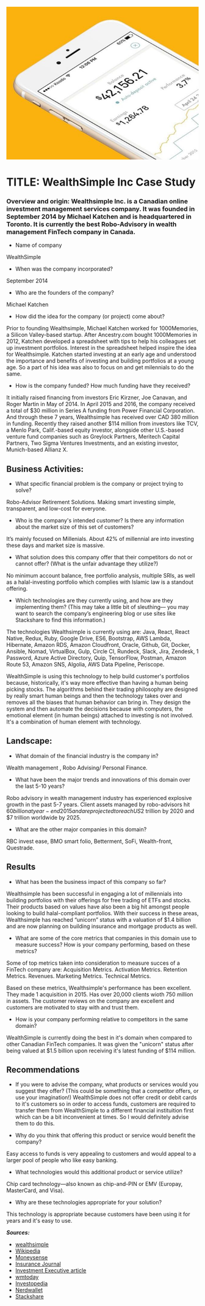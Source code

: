 ![wealthsimple](wealthsimple.jpg)


# TITLE: WealthSimple Inc Case Study
### Overview and origin: Wealthsimple Inc. is a Canadian online investment management services company. It was founded in September 2014 by Michael Katchen and is headquartered in Toronto. It is currently the best Robo-Advisory in wealth management FinTech company in Canada.

* Name of company

WealthSimple

* When was the company incorporated?

September 2014

* Who are the founders of the company? 

Michael Katchen

* How did the idea for the company (or project) come about?

Prior to founding Wealthsimple, Michael Katchen worked for 1000Memories, a Silicon Valley-based startup. After Ancestry.com bought 1000Memories in 2012, Katchen developed a spreadsheet with tips to help his colleagues set up investment portfolios. Interest in the spreadsheet helped inspire the idea for Wealthsimple. Katchen started investing at an early age and understood the importance and benefits of investing and building portfolios at a young age. So a part of his idea was also to focus on and get milennials to do the same.

* How is the company funded? How much funding have they received?

It initially raised financing from investors Eric Kirzner, Joe Canavan, and Roger Martin in May of 2014. In April 2015 and 2016, the company received a total of $30 million in Series A funding from Power Financial Corporation. And through these 7 years, Wealthsimple has received over CAD 380 million in funding. Recently they raised another $114 million from investors like TCV, a Menlo Park, Calif.-based equity investor, alongside other U.S.-based venture fund companies such as Greylock Partners, Meritech Capital Partners, Two Sigma Ventures Investments, and an existing investor, Munich-based Allianz X.


## Business Activities:

* What specific financial problem is the company or project trying to solve? 

Robo-Advisor Retirement Solutions.
Making smart investing simple, transparent, and low-cost for everyone.

* Who is the company's intended customer?  Is there any information about the market size of this set of customers? 

It’s mainly focused on Millenials. About 42% of millennial are into investing these days and market size is massive.

* What solution does this company offer that their competitors do not or cannot offer? (What is the unfair advantage they utilize?)

No minimum account balance, free portfolio analysis, multiple SRIs, as well as a halal-investing portfolio which complies with Islamic law is a standout offering. 

* Which technologies are they currently using, and how are they implementing them? (This may take a little bit of sleuthing–– you may want to search the company’s engineering blog or use sites like Stackshare to find this information.)

The technologies Wealthsimple is currently using are: Java, React, React Native, Redux, Ruby, Google Drive, ES6, Bootstrap, AWS Lambda, Hibernate, Amazon RDS, Amazon Cloudfront, Oracle, Github, Git, Docker, Ansible, Nomad, VirtualBox, Gulp, Circle CI, Rundeck, Slack, Jira, Zendesk, 1 Password, Azure Active Directory, Quip, TensorFlow, Postman,  Amazon Route 53, Amazon SNS, Algolia, AWS Data Pipeline, Periscope. 

WealthSimple is using this technology to help build customer's portfolios because, historically, it's way more effective than having a human being picking stocks.  The algorithms behind their trading philosophy are designed by really smart human beings and then the technology takes over and removes all the biases that human behavior can bring in. They design the system and then automate the decisions because with computers, the emotional element (in human beings) attached to investing is not involved. It's a combination of human element with technology.


## Landscape:

* What domain of the financial industry is the company in?  

Wealth management , Robo Advising/ Personal Finance.

* What have been the major trends and innovations of this domain over the last 5-10 years? 

Robo advisory in wealth management industry has experienced explosive growth in the past 5-7 years. Client assets managed by robo-advisors hit $60 billion at year-end 2015 and are projected to reach US$2 trillion by 2020 and $7 trillion worldwide by 2025. 

* What are the other major companies in this domain?

RBC invest ease, BMO smart folio, Betterment, SoFi, Wealth-front, Questrade.

## Results

* What has been the business impact of this company so far? 

Wealthsimple has been successful in engaging a lot of millennials into building portfolios with their offerings for free trading of ETFs and stocks. Their products based on values have also been a big hit amongst people looking to build halal-compliant portfolios. With their success in these areas, Wealthsimple has reached “unicorn” status with a valuation of $1.4 billion and are now planning on building insurance and mortgage products as well.


* What are some of the core metrics that companies in this domain use to measure success? How is your company performing, based on these metrics?

Some of top metrics taken into consideration to measure succes of a FinTech company are:
Acquisition Metrics.
Activation Metrics. 
Retention Metrics.
Revenues.
Marketing Metrics.
Technical Metrics.

Based on these metrics, Wealthsimple's performance has been excellent. They made 1 acquisition in 2015. Has over 20,000 clients wioth 750 million in assets. The customer reviews on the company are excellent and customers are motivated to stay with and trust them.


* How is your company performing relative to competitors in the same domain?

WealthSimple is currently doing the best in it's domain when compared to other Canadian FinTech companies. It was given the "unicorn" status after being valued at $1.5 billion upon receiving it's latest funding of $114 million.

## Recommendations

* If you were to advise the company, what products or services would you suggest they offer? (This could be something that a competitor offers, or use your imagination!)
WealthSimple does not offer credit or debit cards to it's customers so in order to access funds, customers are required to transfer them from WealthSimple to a different financial instituition first which can be a bit inconvenient at times. So I would definitely advise them to do this.

* Why do you think that offering this product or service would benefit the company?

Easy access to funds is very appealing to customers and would appeal to a larger pool of people who like easy banking.

* What technologies would this additional product or service utilize?

Chip card technology—also known as chip-and-PIN or EMV (Europay, MasterCard, and Visa).

* Why are these technologies appropriate for your solution?

This technology is appropriate because customers have been using it for years and it's easy to use.


***Sources:***
- [wealthsimple](https://www.wealthsimple.com/en-ca/)
- [Wikipedia](https://en.wikipedia.org/wiki/Wealthsimple)
- [Moneysense](https://www.moneysense.ca/save/investing/wealthsimple-review/)
- [Insurance Journal](https://www.insurancejournal.com/news/international/2020/10/16/586763.htm)
- [Investment Executive article](https://www.investmentexecutive.com/news/industry-news/wealthsimple-raises-114-million-in-financing-round/)
- [wmtoday](https://wmtoday.com/2019/06/04/wealthsimple-tries-to-breakout-of-the-canadian-market-with-a-100-million-from-allianz/)
- [Investopedia](https://www.investopedia.com/terms/r/roboadvisor-roboadviser.asp)
- [Nerdwallet](https://www.nerdwallet.com/reviews/investing/advisors/wealthsimple)
- [Stackshare](https://stackshare.io/wealthsimple/wealthsimple) 
